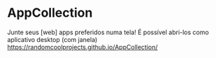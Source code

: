 # AppCollection
Junte seus [web] apps preferidos numa tela! É possível abri-los como aplicativo desktop (com janela)
https://randomcoolprojects.github.io/AppCollection/

